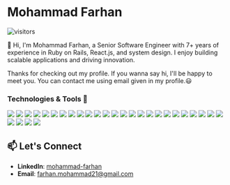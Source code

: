 # Mohammad Farhan
![visitors](https://visitor-badge.laobi.icu/badge?page_id=ffarhhan)

👋 Hi, I'm Mohammad Farhan, a Senior Software Engineer with 7+ years of experience in Ruby on Rails, React.js, and system design. I enjoy building scalable applications and driving innovation.

Thanks for checking out my profile. If you wanna say hi, I'll be happy to meet you. You can contact me using email given in my profile.😃


### Technologies & Tools 🔨

![](https://img.shields.io/badge/OS-Windows-informational?style=flat&logo=windows&logoColor=white&color=blue)
![](https://img.shields.io/badge/OS-Linux-informational?style=flat&logo=linux&logoColor=white&color=orange)
![](https://img.shields.io/badge/OS-macOS-informational?style=flat&logo=apple&logoColor=white&color=gray)
![](https://img.shields.io/badge/Tools-Docker-informational?style=flat&logo=docker&logoColor=white&color=blue)
![](https://img.shields.io/badge/Tools-Git-informational?style=flat&logo=git&logoColor=white&color=green)
![](https://img.shields.io/badge/Tools-GitHub-informational?style=flat&logo=github&logoColor=white&color=black)
![](https://img.shields.io/badge/Tools-GitLab-informational?style=flat&logo=gitlab&logoColor=white&color=orange)
![](https://img.shields.io/badge/Tools-Bitbucket-informational?style=flat&logo=bitbucket&logoColor=white&color=blue)
![](https://img.shields.io/badge/Tools-Heroku-informational?style=flat&logo=heroku&logoColor=white&color=purple)
![](https://img.shields.io/badge/Tools-AWS-informational?style=flat&logo=amazon-aws&logoColor=white&color=orange)
![](https://img.shields.io/badge/Tools-SonarQube-informational?style=flat&logo=sonarqube&logoColor=white&color=black)
![](https://img.shields.io/badge/Tools-Grafana-informational?style=flat&logo=grafana&logoColor=white&color=orange)
![](https://img.shields.io/badge/Tools-Kafka-informational?style=flat&logo=apache-kafka&logoColor=white&color=black)
![](https://img.shields.io/badge/Tools-Jira-informational?style=flat&logo=jira&logoColor=white&color=blue)
![](https://img.shields.io/badge/Editor-VS_Code-informational?style=flat&logo=visual-studio-code&logoColor=white&color=blueviolet)
![](https://img.shields.io/badge/Editor-IntelliJ-informational?style=flat&logo=intellij-idea&logoColor=white&color=blue)
![](https://img.shields.io/badge/Editor-Sublime_Text-informational?style=flat&logo=sublime-text&logoColor=white&color=orange)
![](https://img.shields.io/badge/Code-Ruby-informational?style=flat&logo=ruby&logoColor=white&color=red)
![](https://img.shields.io/badge/Code-Java-informational?style=flat&logo=java&logoColor=white&color=orange)
![](https://img.shields.io/badge/Code-PHP-informational?style=flat&logo=php&logoColor=white&color=777bb4)
![](https://img.shields.io/badge/Code-SQL-informational?style=flat&logo=postgresql&logoColor=white&color=blue)
![](https://img.shields.io/badge/Code-JavaScript-informational?style=flat&logo=javascript&logoColor=white&color=yellow)
![](https://img.shields.io/badge/Code-HTML-informational?style=flat&logo=html5&logoColor=white&color=orange)
![](https://img.shields.io/badge/Code-CSS-informational?style=flat&logo=css3&logoColor=white&color=blue)
![](https://img.shields.io/badge/Code-React-informational?style=flat&logo=react&logoColor=white&color=blue)
![](https://img.shields.io/badge/Code-Spring_Boot-informational?style=flat&logo=spring&logoColor=white&color=green)
![](https://img.shields.io/badge/Database-PostgreSQL-informational?style=flat&logo=postgresql&logoColor=white&color=blue)
![](https://img.shields.io/badge/Database-MySQL-informational?style=flat&logo=mysql&logoColor=white&color=blue)
![](https://img.shields.io/badge/Database-MongoDB-informational?style=flat&logo=mongodb&logoColor=white&color=green)

## 📫 Let's Connect
- **LinkedIn**: [mohammad-farhan](https://www.linkedin.com/in/mohammad-farhan-8b7230115/)
- **Email**: farhan.mohammad21@gmail.com
